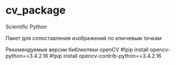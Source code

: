 # cv_package
Scientific Python


Пакет для сопоставления изображений по ключевым точкам

Рекомендуемые версии библиотеки openCV
#!pip install opencv-python==3.4.2.16
#!pip install opencv-contrib-python==3.4.2.16


